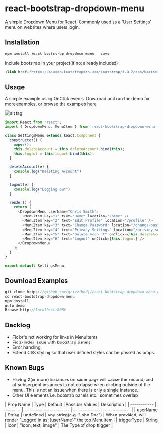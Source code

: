 # react-bootstrap-dropdown-menu

A simple Dropdown Menu for React. Commonly used as a 'User Settings' menu on websites where users login.

## Installation

```js
npm install react-bootstrap-dropdown-menu --save
```
Include bootstrap in your project(if not already included)
```html
<link href="https://maxcdn.bootstrapcdn.com/bootstrap/3.3.7/css/bootstrap.min.css" rel="stylesheet" media="all">
```

## Usage

A simple example using OnClick events. Download and run the demo for more examples, or browse the examples [here]( http://grizzthedj.github.io/react-bootstrap-dropdown-menu/demo/public)

![alt tag](https://cloud.githubusercontent.com/assets/9720835/22619923/7ddd5d42-eacd-11e6-9bda-ee9be66cb64b.png)

```js
import React from 'react';
import { DropdownMenu, MenuItem } from 'react-bootstrap-dropdown-menu';

class SettingsMenu extends React.Component {
  constructor() {
    super();
    this.deleteAccount = this.deleteAccount.bind(this);
    this.logout = this.logout.bind(this);
  }

  deleteAccount(e) {
    console.log("Deleting Account")
  }

  logout(e) {
    console.log("Logging out")
  }

  render() {
    return (
      <DropdownMenu userName="Chris Smith">
        <MenuItem key="1" text="Home" location="/home" />
        <MenuItem key="2" text="Edit Profile" location="/profile" />
        <MenuItem key="3" text="Change Password" location="/change-password" />
        <MenuItem key="4" text="Privacy Settings" location="/privacy-settings" />
        <MenuItem key="5" text="Delete Account" onClick={this.deleteAccount} />
        <MenuItem key="6" text="Logout" onClick={this.logout} />
      </DropdownMenu>
    );
  }
}

export default SettingsMenu;
```
## Download Examples

```js
git clone https://github.com/grizzthedj/react-bootstrap-dropdown-menu.git
cd react-bootstrap-dropdown-menu
npm install
gulp demo
Browse http://localhost:8080
```

## Backlog

* Fix br's not working for links in MenuItems
* Fix z-index issue with bootstrap panels
* Error handling
* Extend CSS styling so that user defined styles can be passed as props.


## Known Bugs

* Having 2(or more) instances on same page will cause the second, and all subsequent instances to not collapse when clicking outside of the menu. This is not an issue when there is only a single instance.
* Other UI elements(i.e. bootstrp panels etc.) sometimes overlap

| Prop Name    | Type     | Default                 | Possible Values              | Description     |
| ------------ | -------- | ----------------------- | ---------------------------- | |
| userName     | String   | undefined               | Any string(e.g. "John Doe")  | When provided, will render "Logged in as: {userName}" the top MenuItem |
| triggerType  | String   | icon                    | "icon, text, image"              | The Type of drop trigger |

